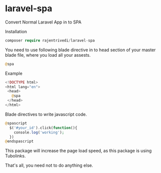 # laravel-spa
Convert Normal Laravel App in to SPA

Installation
  ```php
  composer require rajentrivedi/laravel-spa
  ```
 You need to use following blade directive in to head section of your master blade file, where you load all your assests.
 ```php
 @spa
 ```
 Example
 ```php
<!DOCTYPE html>
<html lang="en">
  <head>
    @spa
  </head>
</html>
```
Blade directives to write javascript code.
```php
@spascript
  $('#your_id').click(function(){
    console.log('working');
  })
@endspascript
```
 This package will increase the page load speed, as this package is using Tubolinks.
 
 That's all, you need not to do anything else.

